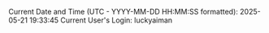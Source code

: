 Current Date and Time (UTC - YYYY-MM-DD HH:MM:SS formatted): 2025-05-21 19:33:45
Current User's Login: luckyaiman
